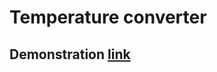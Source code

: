 
# Temperature converter
## Demonstration [link](https://drive.google.com/file/d/11rRe4DooZAUf_TRwjHoKVkUvDeP9iwdE/view?usp=sharing) 
